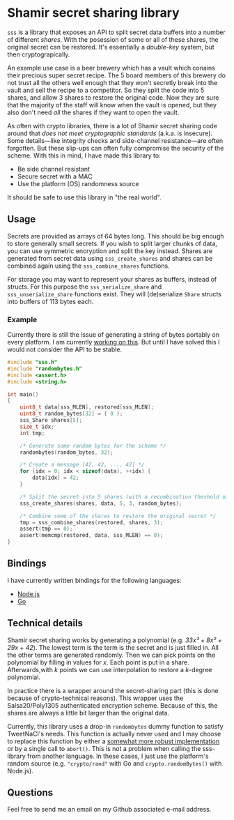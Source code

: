 # Shamir secret sharing library

`sss` is a library that exposes an API to split secret data buffers into
a number of different _shares_. With the posession of some or all of these
shares, the original secret can be restored. It's essentially a *double-key*
system, but then cryptograpically.

An example use case is a beer brewery which has a vault which conains their
precious super secret recipe. The 5 board members of this brewery do not trust
all the others well enough that they won't secretly break into the vault and
sell the recipe to a competitor. So they split the code into 5 shares, and
allow 3 shares to restore the original code. Now they are sure that the
majority of the staff will know when the vault is opened, but they also don't
need *all* the shares if they want to open the vault.

As often with crypto libraries, there is a lot of Shamir secret sharing code
around that *does not meet cryptographic standards* (a.k.a. is insecure).
Some details—like integrity checks and side-channel resistance—are often
forgotten. But these slip-ups can often fully compromise the security of the
scheme.
With this in mind, I have made this library to:
- Be side channel resistant
- Secure secret with a MAC
- Use the platform (OS) randomness source

It should be safe to use this library in "the real world".

## Usage

Secrets are provided as arrays of 64 bytes long. This should be big enough to
store generally small secrets. If you wish to split larger chunks of data, you
can use symmetric encryption and split the key instead. Shares are generated
from secret data using `sss_create_shares` and shares can be combined again
using the `sss_combine_shares` functions.

For storage you may want to represent your shares as buffers, instead of
structs. For this purpose the `sss_serialize_share` and `sss_unserialize_share`
functions exist. They will (de)serialize `Share` structs into buffers of 113
bytes each.

### Example

Currently there is still the issue of generating a string of bytes portably on
every platform. I am currently [working on this][randombytes]. But until I have
solved this I would not consider the API to be stable.

```c
#include "sss.h"
#include "randombytes.h"
#include <assert.h>
#include <string.h>

int main()
{
	uint8_t data[sss_MLEN], restored[sss_MLEN];
	uint8_t random_bytes[32] = { 0 };
	sss_Share shares[5];
	size_t idx;
	int tmp;

	/* Generate some random bytes for the scheme */
	randombytes(random_bytes, 32);

	/* Create a message [42, 42, ..., 42] */
	for (idx = 0; idx < sizeof(data), ++idx) {
		data[idx] = 42;
	}

	/* Split the secret into 5 shares (with a recombination theshold of 3) */
	sss_create_shares(shares, data, 5, 3, random_bytes);

	/* Combine some of the shares to restore the original secret */
	tmp = sss_combine_shares(restored, shares, 3);
	assert(tmp == 0);
	assert(memcmp(restored, data, sss_MLEN) == 0);
}
```

## Bindings

I have currently written bindings for the following languages:

- [Node.js](https://github.com/dsprenkels/sss-node)
- [Go](https://github.com/dsprenkels/sss-go)

## Technical details

Shamir secret sharing works by generating a polynomial (e.g. _33x³ + 8x² + 29x +
42_). The lowest term is the term is the secret and is just filled in. All the
other terms are generated randomly. Then we can pick points on the polynomial
by filling in values for _x_. Each point is put in a share. Afterwards,with _k_
points we can use interpolation to restore a _k_-degree polynomial.

In practice there is a wrapper around the secret-sharing part (this is
done because of crypto-technical reasons). This wrapper uses the
Salsa20/Poly1305 authenticated encryption scheme. Because of this, the
shares are always a little bit larger than the original data.

Currently, this library uses a drop-in `randombytes` dummy function to satisfy
TweetNaCl's needs. This function is actually never used and I may choose to
replace this function by either a [somewhat more robust
implementation][randombytes] or by a single call to `abort()`. This is not a
problem when calling the sss-library from another language. In these cases, I
just use the platform's random source (e.g. `"crypto/rand"` with Go and
`crypto.randomBytes()` with Node.js).

## Questions

Feel free to send me an email on my Github associated e-mail address.

[randombytes]: https://github.com/dsprenkels/randombytes

